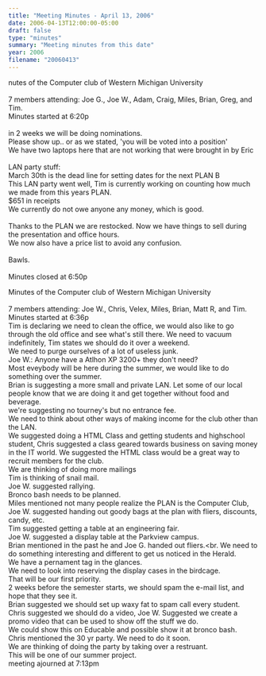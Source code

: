```yaml
---
title: "Meeting Minutes - April 13, 2006"
date: 2006-04-13T12:00:00-05:00
draft: false
type: "minutes"
summary: "Meeting minutes from this date"
year: 2006
filename: "20060413"
---
```


nutes of the Computer club of Western Michigan University<br>
<br>
7 members attending: Joe G., Joe W., Adam, Craig, Miles, Brian, Greg, and Tim.<br>
Minutes started at 6:20p<br>
<br>
in 2 weeks we will be doing nominations.<br>
Please show up.. or as we stated, 'you will be voted into a position'<br>
We have two laptops here that are not working that were brought in by Eric<br>
<br>
LAN party stuff:<br>
March 30th is the dead line for setting dates for the next PLAN B<br>
This LAN party went well, Tim is currently working on counting how much
we made from this years PLAN.<br>
$651 in receipts<br>
We currently do not owe anyone any money, which is good.<br>
<br>
Thanks to the PLAN we are restocked. Now we have things to sell during
the presentation and office hours.<br>
We now also have a price list to avoid any confusion.<br>
<br>
Bawls.<br>
<br>
Minutes closed at 6:50p<br>


Minutes of the Computer club of Western Michigan University<br>
<br>
7 members attending: Joe W., Chris, Velex, Miles, Brian, Matt R, and Tim.<br>
Minutes started at 6:36p<br>
Tim is declaring we need to clean the office, we would also like to go through the old office
and see what's still there.  We need to vacuum indefinitely, Tim states we should do it over
a weekend.<br>
We need to purge ourselves of a lot of useless junk.<br>
Joe W.: Anyone have a Atlhon XP 3200+ they don't need?<br>
Most eveybody will be here during the summer, we would like to
do something over the summer.<br>
Brian is suggesting a more small and private LAN.  Let some of our local people know that 
we are doing it and get together without food and beverage.<br>
we're suggesting no tourney's but no entrance fee.<br>
We need to think about other ways of making income for the club other than the LAN.<br>
We suggested doing a HTML Class and getting students and highschool student,
Chris suggested a class geared towards business on saving money in the IT world. 
We suggested the HTML class would be a great way to recruit members for the club.<br>
We are thinking of doing more mailings<br>
Tim is thinking of snail mail.<br>
Joe W. suggested rallying.<br>
Bronco bash needs to be planned.<br>
Miles mentioned not many people realize the PLAN is the Computer Club,
Joe W. suggested handing out goody bags at the plan with fliers, discounts, candy, etc.<br>
Tim suggested getting a table at an engineering fair.<br>
Joe W. suggested a display table at the Parkview campus.<br>
Brian mentioned in the past he and Joe G. handed out fliers.<br.
We need to do something interesting and different to get us noticed in the Herald.<br>
We have a pernament tag in the glances.<br>
We need to look into reserving the display cases in the birdcage.<br>
That will be our first priority.<br>
2 weeks before the semester starts, we should spam the e-mail list, and hope that they
see it.<br>
Brian suggested we should set up waxy fat to spam call every student.<br>
Chris suggested we should do a video, Joe W. Suggested we create a promo video that can be
used to show off the stuff we do.<br>
We could show this on Educable and possible show it at bronco bash.<br>
Chris mentioned the 30 yr party. We need to do it soon.<br>
We are thinking of doing the party by taking over a restruant.<br>
This will be one of our summer project.<br>
meeting ajourned at 7:13pm<br>
